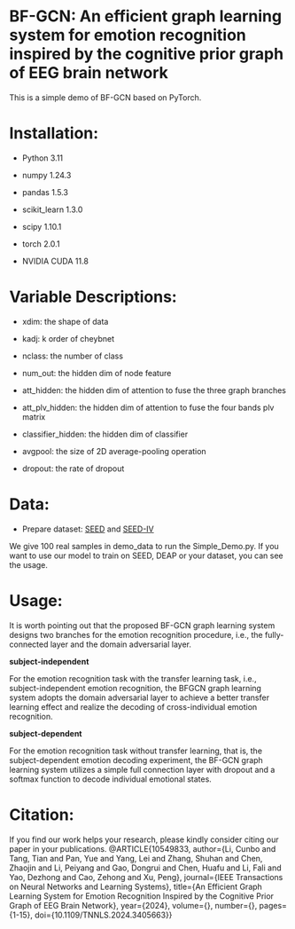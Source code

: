 # BF-GCN: An efficient graph learning system for emotion recognition inspired by the cognitive prior graph of EEG brain network

This is a simple demo of BF-GCN based on PyTorch.

# Installation:

- Python 3.11
  
- numpy 1.24.3
  
- pandas 1.5.3
  
- scikit_learn 1.3.0
  
- scipy 1.10.1
  
- torch 2.0.1
  
- NVIDIA CUDA 11.8
  

# Variable Descriptions:

- xdim: the shape of data
  
- kadj: k order of cheybnet
  
- nclass: the number of class
  
- num_out: the hidden dim of node feature
  
- att_hidden: the hidden dim of attention to fuse the three graph branches
  
- att_plv_hidden: the hidden dim of attention to fuse the four bands plv matrix
  
- classifier_hidden: the hidden dim of classifier
  
- avgpool: the size of 2D average-pooling operation
  
- dropout: the rate of dropout
  

# Data:

- Prepare dataset: [SEED](https://bcmi.sjtu.edu.cn/~seed/index.html) and [SEED-IV](https://bcmi.sjtu.edu.cn/~seed/index.html)

We give 100 real samples in demo_data to run the Simple_Demo.py. If you want to use our model to train on SEED, DEAP or your dataset, you can see the usage.

# Usage:

It is worth pointing out that the proposed BF-GCN graph learning system designs two branches for the emotion recognition procedure, i.e., the fully-connected layer and the domain adversarial layer.

**subject-independent**

For the emotion recognition task with the transfer learning task, i.e., subject-independent emotion recognition, the BFGCN graph learning system adopts the domain adversarial layer to achieve a better transfer learning effect and realize the decoding of cross-individual emotion recognition.

**subject-dependent**

For the emotion recognition task without transfer learning, that is, the subject-dependent emotion decoding experiment, the BF-GCN graph learning system utilizes a simple full connection layer with dropout and a softmax function to decode individual emotional states.

# Citation:
If you find our work helps your research, please kindly consider citing our paper in your publications.
@ARTICLE{10549833, author={Li, Cunbo and Tang, Tian and Pan, Yue and Yang, Lei and Zhang, Shuhan and Chen, Zhaojin and Li, Peiyang and Gao, Dongrui and Chen, Huafu and Li, Fali and Yao, Dezhong and Cao, Zehong and Xu, Peng}, journal={IEEE Transactions on Neural Networks and Learning Systems}, title={An Efficient Graph Learning System for Emotion Recognition Inspired by the Cognitive Prior Graph of EEG Brain Network}, year={2024}, volume={}, number={}, pages={1-15}, doi={10.1109/TNNLS.2024.3405663}}
